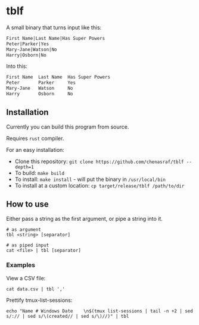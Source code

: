 # tblf

A small binary that turns input like this:

```txt
First Name|Last Name|Has Super Powers
Peter|Parker|Yes
Mary-Jane|Watson|No
Harry|Osborn|No
```

Into this:

```txt
First Name  Last Name  Has Super Powers
Peter       Parker     Yes
Mary-Jane   Watson     No
Harry       Osborn     No
```

## Installation

Currently you can build this program from source.

Requires `rust` compiler.

For an easy installation:

- Clone this repository: `git clone https://github.com/chenasraf/tblf --depth=1`
- To build: `make build`
- To install: `make install` - will put the binary in `/usr/local/bin`
- To install at a custom location: `cp target/release/tblf /path/to/dir`

## How to use

Either pass a string as the first argument, or pipe a string into it.

```shell
# as argument
tbl <string> [separator]

# as piped input
cat <file> | tbl [separator]
```

### Examples

View a CSV file:

```shell
cat data.csv | tbl ','
```

Prettify tmux-list-sessions:

```shell
echo "Name # Windows Date    \n$(tmux list-sessions | tail -n +2 | sed s/:// | sed s/\(created// | sed s/\)//)" | tbl
```

